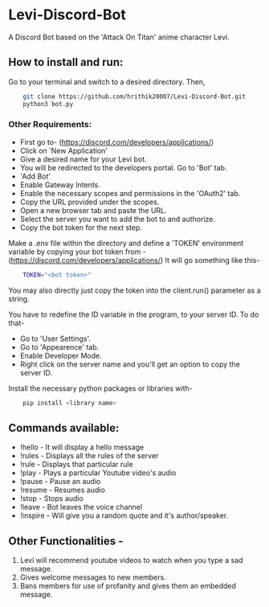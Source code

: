 # Levi-Discord-Bot

A Discord Bot based on the 'Attack On Titan' anime character Levi.


## How to install and run:

Go to your terminal and switch to a desired directory. Then,
```bash
	git clone https://github.com/hrithik20007/Levi-Discord-Bot.git
	python3 bot.py
```
	
### Other Requirements:

* First go to- (https://discord.com/developers/applications/)
* Click on 'New Application'
* Give a desired name for your Levi bot.
* You will be redirected to the developers portal. Go to 'Bot' tab. 
* 'Add Bot'
* Enable Gateway Intents.
* Enable the necessary scopes and permissions in the 'OAuth2' tab.
* Copy the URL provided under the scopes.
* Open a new browser tab and paste the URL.
* Select the server you want to add the bot to and authorize.
* Copy the bot token for the next step. 
 
Make a .env file within the directory and define a 'TOKEN' environment variable by copying your bot token from - (https://discord.com/developers/applications/)
It will go something like this-
```bash
	TOKEN="<bot token>"
```
	
You may also directly just copy the token into the client.run() parameter as a string.

You have to redefine the ID variable in the program, to your server ID. To do that-
* Go to 'User Settings'.
* Go to 'Appearence' tab.
* Enable Developer Mode.
* Right click on the server name and you'll get an option to copy the server ID.

Install the necessary python packages or libraries with-
```bash
	pip install <library name>
```

## Commands available:

* !hello - It will display a hello message
* !rules - Displays all the rules of the server
* !rule<Number> - Displays that particular rule
* !play <URL of video> - Plays a particular Youtube video's audio
* !pause - Pause an audio
* !resume - Resumes audio
* !stop - Stops audio
* !leave - Bot leaves the voice channel
* !inspire - Will give you a random quote and it's author/speaker.


## Other Functionalities - 
1) Levi will recommend youtube videos to watch when you type a sad message.
2) Gives welcome messages to new members.
3) Bans members for use of profanity and gives them an embedded message.
